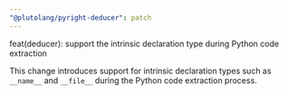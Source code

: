 ```yaml
---
"@plutolang/pyright-deducer": patch
---
```


feat(deducer): support the intrinsic declaration type during Python code extraction

This change introduces support for intrinsic declaration types such as `__name__` and `__file__` during the Python code extraction process.
